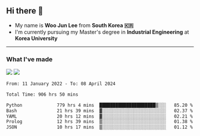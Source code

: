## Hi there 👋

- My name is **Woo Jun Lee** from **South Korea 🇰🇷**
- I'm currently pursuing my Master's degree in **Industrial Engineering** at **Korea University**

---

### What I've made

<a href="https://share.streamlit.io/tomtom1103/kuiai_hackathon_2022/main/JL_app.py"><img src="https://img.shields.io/badge/Journey Lee-161B22?style=for-the-badge&logo=streamlit&logoColor=FF4B4B"/></a> <a href="https://jeon-100.github.io/Dangzang/"><img src="https://img.shields.io/badge/당신을 위한 장학금, 당장!-161B22?style=for-the-badge&logo=react&logoColor=#61DAFB"/></a>

<!--START_SECTION:waka-->

```txt
From: 11 January 2022 - To: 08 April 2024

Total Time: 906 hrs 50 mins

Python             779 hrs 4 mins  █████████████████████▒░░░   85.20 %
Bash               21 hrs 39 mins  ▓░░░░░░░░░░░░░░░░░░░░░░░░   02.37 %
YAML               20 hrs 12 mins  ▓░░░░░░░░░░░░░░░░░░░░░░░░   02.21 %
Prolog             12 hrs 39 mins  ▒░░░░░░░░░░░░░░░░░░░░░░░░   01.38 %
JSON               10 hrs 17 mins  ▒░░░░░░░░░░░░░░░░░░░░░░░░   01.12 %
```

<!--END_SECTION:waka-->
